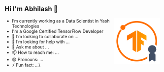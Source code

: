 ## Hi I'm Abhilash 👋

<a> <img align="Right" width="150" height="150" src="https://github.com/Abhilash11Addanki/Abhilash11Addanki/blob/main/tensorflow.png"></a>

<!--
**Tarun280896/Tarun280896** is a ✨ _special_ ✨ repository because its `README.md` (this file) appears on your GitHub profile.

Here are some ideas to get you started:-->

-   I’m currently working as a Data Scientist in Yash Technologies
-   I'm a Google Certified TensorFlow Developer
- 👯 I’m looking to collaborate on ...
- 🤔 I’m looking for help with ...
- 💬 Ask me about ...
- 📫 How to reach me: ...
- 😄 Pronouns: ...
- ⚡ Fun fact: ...\
<!--
- * I’m currently working as a **Data Analyst** **@Shopalyst**.
* My job role includes building NLP and machine learning models:
    - here are some : Language models, topic modelling, text classification, regression.etc
    - have experience on state of the art models like  BERT, Universal Sentence Encoder 
-->
